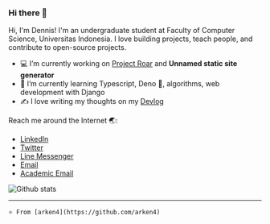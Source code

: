 ### Hi there 👋

Hi, I'm Dennis! I'm an undergraduate student at Faculty of Computer Science, Universitas Indonesia. I love building projects, teach people, and contribute to open-source projects.

- 💻 I’m currently working on [Project Roar](https://github.com/project-roar) and **Unnamed static site generator**
- 🌱 I’m currently learning Typescript, Deno 🦕, algorithms, web development with Django
- ✍ I love writing my thoughts on my [Devlog](http://denniswd.me/)

Reach me around the Internet 🌏:
- [LinkedIn](https://www.linkedin.com/in/denniswd/)
- [Twitter](https://twitter.com/dawalangadi)
- [Line Messenger](https://line.me/R/ti/p/dennisaw2000)
- [Email](mailto:dennisaw2000@gmail.com)
- [Academic Email](mailto:dennis.al@ui.ac.id)

![Github stats](https://github-readme-stats.vercel.app/api?username=arken4&show_icons=true)

---
```⭐️ From [arken4](https://github.com/arken4)```
